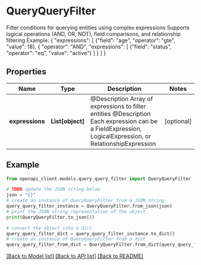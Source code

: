 # QueryQueryFilter

Filter conditions for querying entities using complex expressions Supports logical operations (AND, OR, NOT), field comparisons, and relationship filtering Example: { \"expressions\": [ {\"field\": \"age\", \"operator\": \"gte\", \"value\": 18}, { \"operator\": \"AND\", \"expressions\": [ {\"field\": \"status\", \"operator\": \"eq\", \"value\": \"active\"} ] } ] }

## Properties

Name | Type | Description | Notes
------------ | ------------- | ------------- | -------------
**expressions** | **List[object]** | @Description Array of expressions to filter entities @Description Each expression can be a FieldExpression, LogicalExpression, or RelationshipExpression | [optional] 

## Example

```python
from openapi_client.models.query_query_filter import QueryQueryFilter

# TODO update the JSON string below
json = "{}"
# create an instance of QueryQueryFilter from a JSON string
query_query_filter_instance = QueryQueryFilter.from_json(json)
# print the JSON string representation of the object
print(QueryQueryFilter.to_json())

# convert the object into a dict
query_query_filter_dict = query_query_filter_instance.to_dict()
# create an instance of QueryQueryFilter from a dict
query_query_filter_from_dict = QueryQueryFilter.from_dict(query_query_filter_dict)
```
[[Back to Model list]](../README.md#documentation-for-models) [[Back to API list]](../README.md#documentation-for-api-endpoints) [[Back to README]](../README.md)


